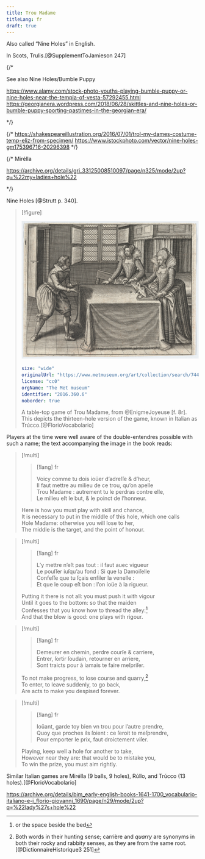 ```yaml
---
title: Trou Madame
titleLang: fr
draft: true
---
```


Also called “<span class="aka">Nine Holes</span>” in English.

In Scots, <span lang="sco" class="aka">Trulis</span>.[@SupplementToJamieson 247]

{/*

See also Nine Holes/Bumble Puppy

https://www.alamy.com/stock-photo-youths-playing-bumble-puppy-or-nine-holes-near-the-templa-of-vesta-57292455.html
https://georgianera.wordpress.com/2018/06/28/skittles-and-nine-holes-or-bumble-puppy-sporting-pastimes-in-the-georgian-era/

*/}

{/*
https://shakespeareillustration.org/2016/07/01/trol-my-dames-costume-temp-eliz-from-specimen/
https://www.istockphoto.com/vector/nine-holes-gm175396716-20296398
*/}

{/*
Mirélla

https://archive.org/details/gri_33125008510097/page/n325/mode/2up?q=%22my+ladies+hole%22

*/}


Nine Holes [@Strutt p. 340].

> [!figure]
> 
> ![](DP862848.jpg)
>
> ```yaml
> size: "wide"
> originalUrl: "https://www.metmuseum.org/art/collection/search/744905"
> license: "cc0"
> orgName: "The Met museum"
> identifier: "2016.360.6"
> noborder: true
> ```
>
> A table-top game of Trou Madame, from @EnigmeJoyeuse [f. 8r].\
> This depicts the thirteen-hole version of the game, known in Italian as <span lang="it" class="noun">Trúcco</span>.[@FlorioVocabolario]


Players at the time were well aware of the double-entendres possible with such a
name; the text accompanying the image in the book reads:

> [!multi]
> 
> > [!lang] fr
> >
> > Voicy comme tu dois ioüer d’adreſſe & d’heur,\
> > Il faut mettre au milieu de ce trou, qu’on apelle\
> > Trou Madame : autrement tu le perdras contre elle,\
> > Le milieu eſt le but, & le poinct de l’honneur.
>
> Here is how you must play with skill and chance,\
> It is necessary to put in the middle of this hole, which one calls\
> Hole Madame: otherwise you will lose to her,\
> The middle is the target, and the point of honour.

> [!multi]
> 
> > [!lang] fr
> >
> > L’y mettre n’eſt pas tout : il faut auec vigueur\
> > Le pouſſer iuſqu’au fond : Si que la Damoiſelle\
> > Confeſſe que tu ſçais enfiler la venelle :\
> > Et que le coup eſt bon : l’on ioüe à la rigueur.
>
> Putting it there is not all: you must push it with vigour\
> Until it goes to the bottom: so that the maiden\
> Confesses that you know how to thread the alley:[^fn0]\
> And that the blow is good: one plays with rigour.

[^fn0]: or the space beside the bed

> [!multi]
> 
> > [!lang] fr
> >
> > Demeurer en chemin, perdre courſe & carriere,\
> > Entrer, ſortir ſoudain, retourner en arriere,\
> > Sont traicts pour à iamais te faire meſpriſer.
>
> To not make progress, to lose course and quarry,[^fn1]\
> To enter, to leave suddenly, to go back,\
> Are acts to make you despised forever.

[^fn1]: Both words in their hunting sense; <span lang="fr">carrière</span> and <em>quarry</em> are synonyms in both their rocky and rabbity senses, as they are from the same root.[@DictionnaireHistorique3 251]

> [!multi]
> 
> > [!lang] fr 
> > 
> > Ioüant, garde toy bien vn trou pour l’autre prendre,\
> > Quoy que proches ils ſoient : ce ſeroit te meſprendre,\
> > Pour emporter le prix, faut droictement viſer.
>
> Playing, keep well a hole for another to take,\
> However near they are: that would be to mistake you,\
> To win the prize, you must aim rightly.

Similar Italian games are <span lang="it" class="aka noun">Mirélla</span> (9 balls, 9 holes), <span lang="it" class="aka noun">Rúllo</span>, and <span lang="it" class="aka noun">Trúcco</span> (13 holes).[@FlorioVocabolario]

https://archive.org/details/bim_early-english-books-1641-1700_vocabulario-italiano-e-i_florio-giovanni_1690/page/n29/mode/2up?q=%22lady%27s+hole%22
